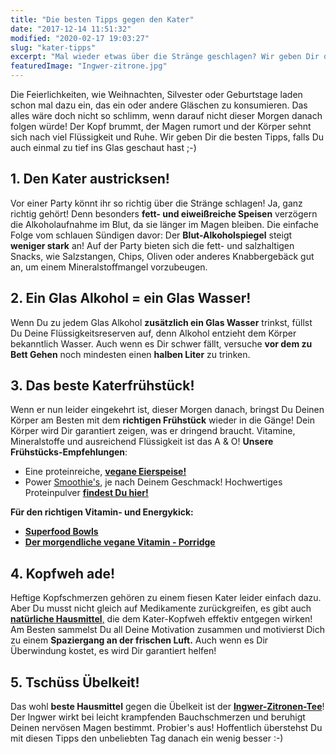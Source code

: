 ```yaml
---
title: "Die besten Tipps gegen den Kater"
date: "2017-12-14 11:51:32"
modified: "2020-02-17 19:03:27"
slug: "kater-tipps"
excerpt: "Mal wieder etwas über die Stränge geschlagen? Wir geben Dir die besten Tipps gegen den Kater am Morgen danach!"
featuredImage: "Ingwer-zitrone.jpg"
---
```


Die Feierlichkeiten, wie Weihnachten, Silvester oder Geburtstage laden schon mal dazu ein, das ein oder andere Gläschen zu konsumieren. Das alles wäre doch nicht so schlimm, wenn darauf nicht dieser Morgen danach folgen würde! Der Kopf brummt, der Magen rumort und der Körper sehnt sich nach viel Flüssigkeit und Ruhe. Wir geben Dir die besten Tipps, falls Du auch einmal zu tief ins Glas geschaut hast ;-)

## 1\. Den Kater austricksen!

Vor einer Party könnt ihr so richtig über die Stränge schlagen! Ja, ganz richtig gehört! Denn besonders **fett- und eiweißreiche Speisen** verzögern die Alkoholaufnahme im Blut, da sie länger im Magen bleiben. Die einfache Folge vom schlauen Sündigen davor: Der **Blut-Alkoholspiegel** steigt **weniger stark** an! Auf der Party bieten sich die fett- und salzhaltigen Snacks, wie Salzstangen, Chips, Oliven oder anderes Knabbergebäck gut an, um einem Mineralstoffmangel vorzubeugen.

## 2\. Ein Glas Alkohol = ein Glas Wasser!

Wenn Du zu jedem Glas Alkohol **zusätzlich ein Glas Wasser** trinkst, füllst Du Deine Flüssigkeitsreserven auf, denn Alkohol entzieht dem Körper bekanntlich Wasser. Auch wenn es Dir schwer fällt, versuche **vor dem zu Bett Gehen** noch mindesten einen **halben Liter** zu trinken.

## 3\. Das beste Katerfrühstück!

Wenn er nun leider eingekehrt ist, dieser Morgen danach, bringst Du Deinen Körper am Besten mit dem **richtigen Frühstück** wieder in die Gänge! Dein Körper wird Dir garantiert zeigen, was er dringend braucht. Vitamine, Mineralstoffe und ausreichend Flüssigkeit ist das A & O! **Unsere Frühstücks-Empfehlungen**:

*   Eine proteinreiche, [**vegane Eierspeise!**](https://www.veganblatt.com/vegane-eierspeise)
*   Power [Smoothie's](https://www.veganblatt.com/smoothies-statt-medizin), je nach Deinem Geschmack! Hochwertiges Proteinpulver [**findest Du hier!**](https://shop.veganblatt.com/de-DE/gesundheit/protein)

**Für den richtigen Vitamin- und Energykick:**

*   [**Superfood Bowls**](https://shop.veganblatt.com/de-DE/gesundheit/superfoods)
*   **[Der morgendliche vegane Vitamin - Porridge](https://www.veganblatt.com/getreidebrei)**

## 4\. Kopfweh ade!

Heftige Kopfschmerzen gehören zu einem fiesen Kater leider einfach dazu. Aber Du musst nicht gleich auf Medikamente zurückgreifen, es gibt auch [**natürliche Hausmittel**,](https://www.veganblatt.com/hausmittel-gegen-kopfschmerzen) die dem Kater-Kopfweh effektiv entgegen wirken! Am Besten sammelst Du all Deine Motivation zusammen und motivierst Dich zu einem **Spaziergang an der frischen Luft.** Auch wenn es Dir Überwindung kostet, es wird Dir garantiert helfen!

## 5\. Tschüss Übelkeit!

Das wohl **beste Hausmittel** gegen die Übelkeit ist der [**Ingwer-Zitronen-Tee**](https://www.veganblatt.com/vorteile-ingwer-zitrone)! Der Ingwer wirkt bei leicht krampfenden Bauchschmerzen und beruhigt Deinen nervösen Magen bestimmt. Probier's aus! Hoffentlich überstehst Du mit diesen Tipps den unbeliebten Tag danach ein wenig besser :-)